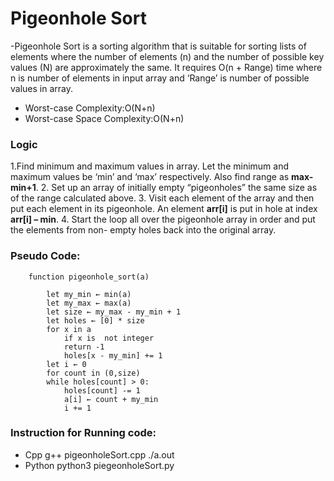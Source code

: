 ﻿
# Pigeonhole Sort

 -Pigeonhole Sort is a sorting algorithm that is suitable for sorting lists of elements where the number of elements (n) and the number of possible key values (N) are approximately the same. It requires O(n + Range) time where n is number of elements in input array and ‘Range’ is number of possible values in array.
 - Worst-case Complexity:O(N+n)
 - Worst-case Space Complexity:O(N+n)

### Logic

 1.Find minimum and maximum values in array. Let the minimum and maximum values be ‘min’ and ‘max’ respectively. Also find range as **max-min+1**.
 2. Set up an array of initially empty “pigeonholes” the same size as of the range calculated above.
 3. Visit each element of the array and then put each element in its pigeonhole. An element **arr[i]** is put in hole at index **arr[i] – min**.
 4. Start the loop all over the pigeonhole array in order and put the elements from non- empty holes back into the original array.
 ### Pseudo Code:
  

		function pigeonhole_sort(a)

			let my_min ← min(a)
			let my_max ← max(a)
			let size ← my_max - my_min + 1	
			let holes ← [0] * size
			for x in a
				if x is  not integer
				return -1
				holes[x - my_min] += 1
			let i ← 0
			for count in (0,size)
			while holes[count] > 0:
				holes[count] -= 1
				a[i] ← count + my_min
				i += 1
###  Instruction for Running code:

  
- Cpp
  	g++ pigeonholeSort.cpp
	./a.out  
- Python
	python3 piegeonholeSort.py
